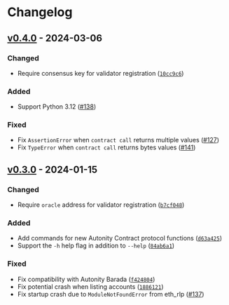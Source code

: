 # Changelog

## [v0.4.0] - 2024-03-06

### Changed

- Require consensus key for validator registration ([`10cc9c6`](https://github.com/autonity/aut/commit/10cc9c6))

### Added

- Support Python 3.12 ([#138](https://github.com/autonity/aut/issues/138))

### Fixed

- Fix `AssertionError` when `contract call` returns multiple values ([#127](https://github.com/autonity/aut/issues/127))
- Fix `TypeError` when `contract call` returns bytes values ([#141](https://github.com/autonity/aut/issues/141))

## [v0.3.0] - 2024-01-15

### Changed

- Require `oracle` address for validator registration ([`b7cf048`](https://github.com/autonity/aut/commit/b7cf048))

### Added

- Add commands for new Autonity Contract protocol functions ([`d63a425`](https://github.com/autonity/aut/commit/d63a425))
- Support the `-h` help flag in addition to `--help` ([`84ab6a1`](https://github.com/autonity/aut/commit/84ab6a1))

### Fixed

- Fix compatibility with Autonity Barada ([`f424804`](https://github.com/autonity/aut/commit/f424804))
- Fix potential crash when listing accounts ([`1886121`](https://github.com/autonity/aut/commit/1886121))
- Fix startup crash due to `ModuleNotFoundError` from eth_rlp ([#137](https://github.com/autonity/aut/issues/137))

[v0.4.0]: https://github.com/autonity/aut/releases/tag/v0.4.0
[v0.3.0]: https://github.com/autonity/aut/releases/tag/v0.3.0
